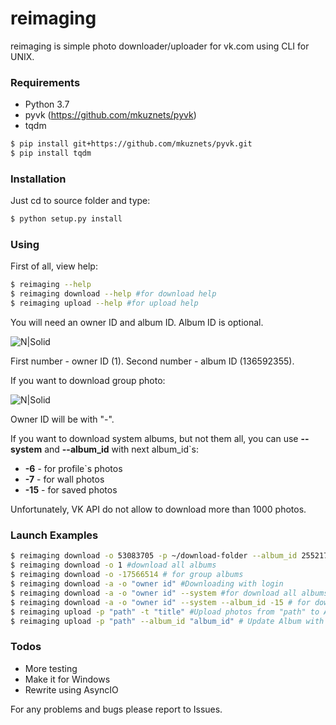 # reimaging
reimaging is simple photo downloader/uploader for vk.com using CLI for UNIX.
### Requirements
- Python 3.7
- pyvk (https://github.com/mkuznets/pyvk)
- tqdm

```sh
$ pip install git+https://github.com/mkuznets/pyvk.git
$ pip install tqdm
```

### Installation
Just cd to source folder and type:
```sh
$ python setup.py install
```

### Using
First of all, view help:
```sh
$ reimaging --help
$ reimaging download --help #for download help
$ reimaging upload --help #for upload help
```
You will need an owner ID and album ID. Album ID is optional.

![N|Solid](https://image.ibb.co/fRpaDo/image.png)

First number - owner ID (1).
Second number - album ID (136592355).

If you want to download group photo:

![N|Solid](https://image.ibb.co/gGoJve/image.png)

Owner ID will be with "-".

If you want to download system albums, but not them all, you can use **--system** and **--album_id** with next album_id`s:
* **-6** - for profile`s photos
* **-7** - for wall photos
* **-15** - for saved photos

Unfortunately, VK API do not allow to download more than 1000 photos.

### Launch Examples
```sh
$ reimaging download -o 53083705 -p ~/download-folder --album_id 255217256 #download single album of owner by ID`s
$ reimaging download -o 1 #download all albums
$ reimaging download -o -17566514 # for group albums
$ reimaging download -a -o "owner id" #Downloading with login
$ reimaging download -a -o "owner id" --system #for download all albums including system albums too.
$ reimaging download -a -o "owner id" --system --album_id -15 # for downloading saved photos album
$ reimaging upload -p "path" -t "title" #Upload photos from "path" to Album with "title"
$ reimaging upload -p "path" --album_id "album_id" # Update Album with "album_id" with photos form "path"
```

### Todos

 - More testing
 - Make it for Windows
 - Rewrite using AsyncIO

For any problems and bugs please report to Issues.